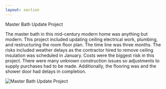 ```yaml
---
layout: section
---
```


Master Bath Update Project

The master bath in this mid-century modern home was anything but modern.  This project included updating ceiling electrical work, plumbing, and restructuring the room floor plan.  The time line was three months.  The risks included weather delays as the contractor hired to remove ceiling insulation was scheduled in January.  Costs were the biggest risk in this project.  There were many unknown construction issues so adjustments to supply purchases had to be made.  Additionally, the flooring was and the shower door had delays in completion.

![Master Bath Update Project](img\ProjectMasterBath.jpg)